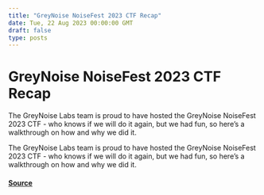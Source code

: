 ```yaml
---
title: "GreyNoise NoiseFest 2023 CTF Recap"
date: Tue, 22 Aug 2023 00:00:00 GMT
draft: false
type: posts
---
```

# GreyNoise NoiseFest 2023 CTF Recap





The GreyNoise Labs team is proud to have hosted the GreyNoise NoiseFest 2023 CTF - who knows if we will do it again, but we had fun, so here’s a walkthrough on how and why we did it. 

The GreyNoise Labs team is proud to have hosted the GreyNoise NoiseFest 2023 CTF - who knows if we will do it again, but we had fun, so here’s a walkthrough on how and why we did it.

#### [Source](https://www.greynoise.io/blog/greynoise-noisefest-2023-ctf-recap)

